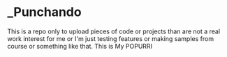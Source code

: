 # _Punchando
 This is a repo only to upload pieces of code or projects than are not a real work interest for me or I'm just testing features or making samples from course or something like that. This is My POPURRI
